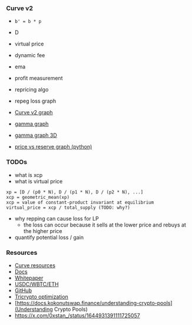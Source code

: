 ### Curve v2

-   `b' = b * p`
-   D
-   virtual price
-   dynamic fee
-   ema
-   profit measurement
-   repricing algo
-   repeg loss graph

-   [Curve v2 graph](https://www.desmos.com/calculator/ms7fqtmpxu)
-   [gamma graph](https://www.desmos.com/calculator/id0zrk0ucr)
-   [gamma graph 3D](https://www.desmos.com/3d/siehqqoi40)
-   [price vs reserve graph (python)](./notebook/amm_dy_dx.ipynb)

### TODOs

-   what is xcp
-   what is virtual price

```
xp = [D / (p0 * N), D / (p1 * N), D / (p2 * N), ...]
xcp = geometric_mean(xp)
xcp = value of constant-product invariant at equilibrium
virtual_price = xcp / total_supply (TODO: why?)

```

-   why repping can cause loss for LP
    -   the loss can occur because it sells at the lower price and rebuys at the higher price
-   quantify potential loss / gain

### Resources

-   [Curve resources](https://resources.curve.fi/)
-   [Docs](https://docs.curve.fi/)
-   [Whitepaper](https://resources.curve.fi/pdf/curve-cryptopools.pdf)
-   [USDC/WBTC/ETH](https://etherscan.io/address/0x7f86bf177dd4f3494b841a37e810a34dd56c829b)
-   [GitHub](https://github.com/curvefi/tricrypto-ng/blob/acba2ee4fc933cc74df4365e4f357fa7e1582b99/contracts/main/CurveTricryptoOptimizedWETH.vy)
-   [Tricrypto optimization](https://github.com/curvefi/tricrypto-ng/blob/extended-readme/docs/tricrypto_optimisation.pdf)
-   [https://docs.kokonutswap.finance/understanding-crypto-pools](Understanding Crypto Pools)
-   https://x.com/0xstan_/status/1644931391111725057
